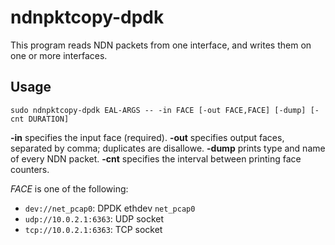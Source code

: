 # ndnpktcopy-dpdk

This program reads NDN packets from one interface, and writes them on one or more interfaces.

## Usage

```
sudo ndnpktcopy-dpdk EAL-ARGS -- -in FACE [-out FACE,FACE] [-dump] [-cnt DURATION]
```

**-in** specifies the input face (required).
**-out** specifies output faces, separated by comma; duplicates are disallowe.
**-dump** prints type and name of every NDN packet.
**-cnt** specifies the interval between printing face counters.

*FACE* is one of the following:

* `dev://net_pcap0`: DPDK ethdev `net_pcap0`
* `udp://10.0.2.1:6363`: UDP socket
* `tcp://10.0.2.1:6363`: TCP socket
